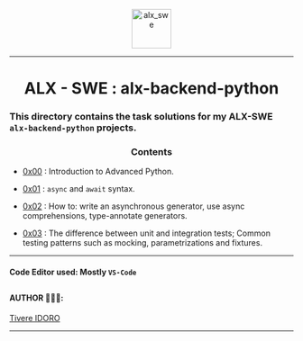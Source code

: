 <p align="center">
    <img align="center" src="https://github.com/tivereidoro/assets/assets/105525310/8d298662-9874-46b0-aabc-54f837bcc6a4" alt="alx_swe" width="70"  height="70"/>
</p>

---

<div align="center">

# ALX - SWE : alx-backend-python
</div>

### This directory contains the task solutions for my ALX-SWE `alx-backend-python` projects.

<div align="center">

### Contents
</div>

- [0x00](./0x00-python_variable_annotations) : Introduction to Advanced Python.

- [0x01](./0x01-python_async_function) : `async` and `await` syntax.
- [0x02](./0x02-python_async_comprehension) : How to: write an asynchronous generator, use async comprehensions, type-annotate generators.
- [0x03](./0x03-Unittests_and_integration_tests) : The difference between unit and integration tests; Common testing patterns such as mocking, parametrizations and fixtures.

---

#### Code Editor used: Mostly `VS-Code`
##
#### AUTHOR 👨🏽‍💻:
[Tivere IDORO](https://github.com/tivereidoro)
<hr>